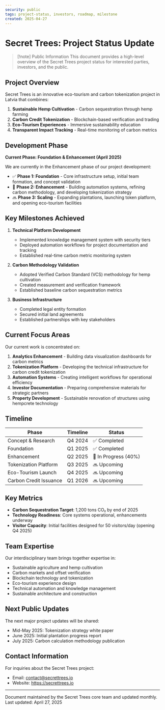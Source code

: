 ```yaml
---
security: public
tags: project-status, investors, roadmap, milestone
created: 2025-04-27
---
```


# Secret Trees: Project Status Update

> [!note] Public Information
> This document provides a high-level overview of the Secret Trees project status for interested parties, investors, and the public.

## Project Overview

Secret Trees is an innovative eco-tourism and carbon tokenization project in Latvia that combines:

1. **Sustainable Hemp Cultivation** - Carbon sequestration through hemp farming
2. **Carbon Credit Tokenization** - Blockchain-based verification and trading
3. **Eco-Tourism Experiences** - Immersive sustainability education
4. **Transparent Impact Tracking** - Real-time monitoring of carbon metrics

## Development Phase

**Current Phase: Foundation & Enhancement (April 2025)**

We are currently in the Enhancement phase of our project development:

- ✅ **Phase 1: Foundation** - Core infrastructure setup, initial team formation, and concept validation
- 🔄 **Phase 2: Enhancement** - Building automation systems, refining carbon methodology, and developing tokenization strategy
- 🔜 **Phase 3: Scaling** - Expanding plantations, launching token platform, and opening eco-tourism facilities

## Key Milestones Achieved

1. **Technical Platform Development**
   - Implemented knowledge management system with security tiers
   - Deployed automation workflows for project documentation and tracking
   - Established real-time carbon metric monitoring system

2. **Carbon Methodology Validation**
   - Adopted Verified Carbon Standard (VCS) methodology for hemp cultivation
   - Created measurement and verification framework
   - Established baseline carbon sequestration metrics

3. **Business Infrastructure**
   - Completed legal entity formation
   - Secured initial land agreements
   - Established partnerships with key stakeholders

## Current Focus Areas

Our current work is concentrated on:

1. **Analytics Enhancement** - Building data visualization dashboards for carbon metrics
2. **Tokenization Platform** - Developing the technical infrastructure for carbon credit tokenization
3. **Automation Systems** - Creating intelligent workflows for operational efficiency
4. **Investor Documentation** - Preparing comprehensive materials for strategic partners
5. **Property Development** - Sustainable renovation of structures using hempcrete technology

## Timeline

| Phase | Timeline | Status |
|-------|----------|--------|
| Concept & Research | Q4 2024 | ✅ Completed |
| Foundation | Q1 2025 | ✅ Completed |
| Enhancement | Q2 2025 | 🔄 In Progress (40%) |
| Tokenization Platform | Q3 2025 | 🔜 Upcoming |
| Eco-Tourism Launch | Q4 2025 | 🔜 Upcoming |
| Carbon Credit Issuance | Q1 2026 | 🔜 Upcoming |

## Key Metrics

- **Carbon Sequestration Target**: 1,200 tons CO₂ by end of 2025
- **Technology Readiness**: Core systems operational, enhancements underway
- **Visitor Capacity**: Initial facilities designed for 50 visitors/day (opening Q4 2025)

## Team Expertise

Our interdisciplinary team brings together expertise in:
- Sustainable agriculture and hemp cultivation
- Carbon markets and offset verification
- Blockchain technology and tokenization
- Eco-tourism experience design
- Technical automation and knowledge management
- Sustainable architecture and construction

## Next Public Updates

The next major project updates will be shared:
- Mid-May 2025: Tokenization strategy white paper
- June 2025: Initial plantation progress report
- July 2025: Carbon calculation methodology publication

## Contact Information

For inquiries about the Secret Trees project:
- Email: contact@secrettrees.io
- Website: https://secrettrees.io

---

Document maintained by the Secret Trees core team and updated monthly.
Last updated: April 27, 2025 